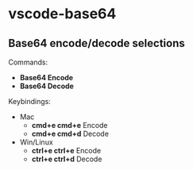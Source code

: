 # vscode-base64
## Base64 encode/decode selections 
Commands:

* **Base64 Encode** 
* **Base64 Decode**

Keybindings:

* Mac
    * **cmd+e cmd+e** Encode
    * **cmd+e cmd+d** Decode
* Win/Linux
    * **ctrl+e ctrl+e** Encode
    * **ctrl+e ctrl+d** Decode

